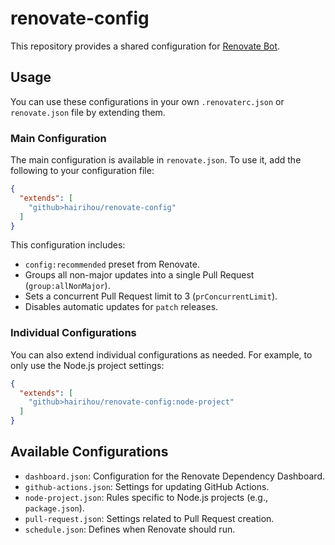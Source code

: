 # renovate-config

This repository provides a shared configuration for [Renovate Bot](https://www.mend.io/free-developer-tools/renovate/).

## Usage

You can use these configurations in your own `.renovaterc.json` or `renovate.json` file by extending them.

### Main Configuration

The main configuration is available in `renovate.json`. To use it, add the following to your configuration file:

```json
{
  "extends": [
    "github>hairihou/renovate-config"
  ]
}
```

This configuration includes:
- `config:recommended` preset from Renovate.
- Groups all non-major updates into a single Pull Request (`group:allNonMajor`).
- Sets a concurrent Pull Request limit to 3 (`prConcurrentLimit`).
- Disables automatic updates for `patch` releases.

### Individual Configurations

You can also extend individual configurations as needed. For example, to only use the Node.js project settings:

```json
{
  "extends": [
    "github>hairihou/renovate-config:node-project"
  ]
}
```

## Available Configurations

- `dashboard.json`: Configuration for the Renovate Dependency Dashboard.
- `github-actions.json`: Settings for updating GitHub Actions.
- `node-project.json`: Rules specific to Node.js projects (e.g., `package.json`).
- `pull-request.json`: Settings related to Pull Request creation.
- `schedule.json`: Defines when Renovate should run.
